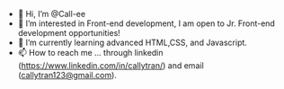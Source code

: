 - 👋 Hi, I’m @Call-ee
- 👀 I’m interested in Front-end development, I am open to Jr. Front-end development opportunities!
- 🌱 I’m currently learning advanced HTML,CSS, and Javascript.
- 📫 How to reach me ... through linkedin (https://www.linkedin.com/in/callytran/) and email (callytran123@gmail.com).

<!---
Call-ee/Call-ee is a ✨ special ✨ repository because its `README.md` (this file) appears on your GitHub profile.
You can click the Preview link to take a look at your changes.
--->
